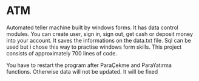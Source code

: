 # ATM

Automated teller machine built by windows forms. 
It has data control modules. You can create user, sign in, sign out, get cash or deposit money into your account. It saves the informations on the data.txt file. Sql can be used but i chose this way to practise windows form skills. This project consists of approximately 700 lines of code. 

You have to restart the program after ParaÇekme and ParaYatırma functions. Otherwise data will not be updated. It will be fixed

